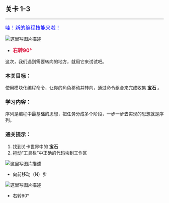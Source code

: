 ## 关卡 1-3

------
<font color=#0000FF size=3>哇！新的编程技能来啦！</font>

 ![这里写图片描述](scene/image/turn_right.png)
 - <font color=#DC143C size=3>**右转90°**</font>
 
 
这次，我们遇到需要转向的地方，就用它来试试吧。

### 本关目标：
使用模块化编程命令，让你的角色移动并转向，通过命令组合来完成收集 **宝石** 。

### 学习内容：
序列是编程中最基础的思想，把任务分成多个阶段，一步一步去实现的思想就是序列。

### 通关提示：
1. 找到关卡世界中的 **宝石**
2. 拖动“工具栏”中正确的代码块到工作区
 
 ![这里写图片描述](scene/image/move_forward.png)
 - 向前移动（N）步
 
 ![这里写图片描述](scene/image/turn_right.png)
 - 右转90°